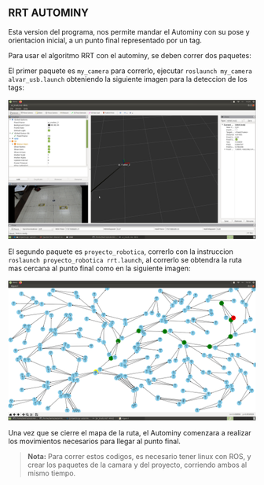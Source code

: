 ## RRT AUTOMINY
Esta version del programa, nos permite mandar el Autominy con su pose y orientacion inicial, a un punto final representado por un tag. <br>

Para usar el algoritmo RRT con el autominy, se deben correr dos paquetes: <br>

El primer paquete es ```my_camera``` para correrlo, ejecutar ```roslaunch my_camera alvar_usb.launch``` obteniendo la siguiente imagen para la deteccion de los tags: <br><br>
![Rviz de la camara](../img/2.png)

El segundo paquete es ```proyecto_robotica```, correrlo con la instruccion ```roslaunch proyecto_robotica rrt.launch```, al correrlo se obtendra la ruta mas cercana al punto final como en la siguiente imagen: <br><br>
![Ruta ideal del Autominy](../img/3.png)

Una vez que se cierre el mapa de la ruta, el Autominy comenzara a realizar los movimientos necesarios para llegar al punto final. 

> **Nota:** Para correr estos codigos, es necesario tener linux con ROS, y crear los paquetes de la camara y del proyecto, corriendo ambos al mismo tiempo.